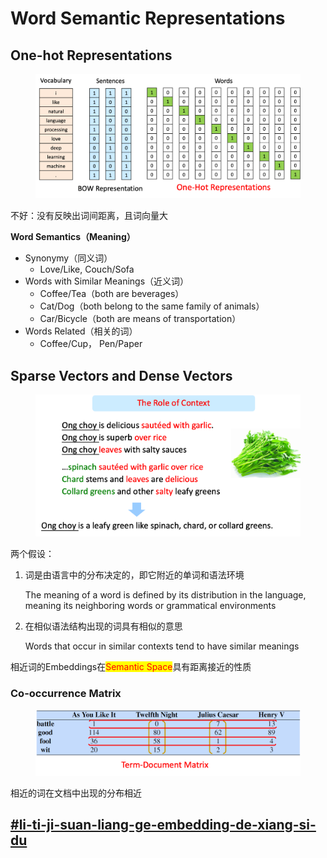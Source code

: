 # Word Semantic Representations

## One-hot Representations

<figure><img src="../../.gitbook/assets/image.png" alt=""><figcaption></figcaption></figure>

不好：没有反映出词间距离，且词向量大

**Word Semantics（Meaning）**

* Synonymy（同义词）
  * Love/Like, Couch/Sofa
* Words with Similar Meanings（近义词）
  * Coffee/Tea（both are beverages）
  * Cat/Dog（both belong to the same family of animals）
  * Car/Bicycle（both are means of transportation）
* Words Related（相关的词）
  * Coffee/Cup， Pen/Paper

## Sparse Vectors and Dense Vectors

<figure><img src="../../.gitbook/assets/image (1).png" alt=""><figcaption></figcaption></figure>

两个假设：

1.  词是由语言中的分布决定的，即它附近的单词和语法环境

    The meaning of a word is defined by its distribution in the language, meaning its neighboring words or grammatical environments
2.  在相似语法结构出现的词具有相似的意思

    Words that occur in similar contexts tend to have similar meanings

相近词的Embeddings在<mark style="color:red;">Semantic Space</mark>具有距离接近的性质

### Co-occurrence Matrix

<figure><img src="../../.gitbook/assets/image (2).png" alt=""><figcaption></figcaption></figure>

相近的词在文档中出现的分布相近

## [#li-ti-ji-suan-liang-ge-embedding-de-xiang-si-du](./#li-ti-ji-suan-liang-ge-embedding-de-xiang-si-du "mention")

